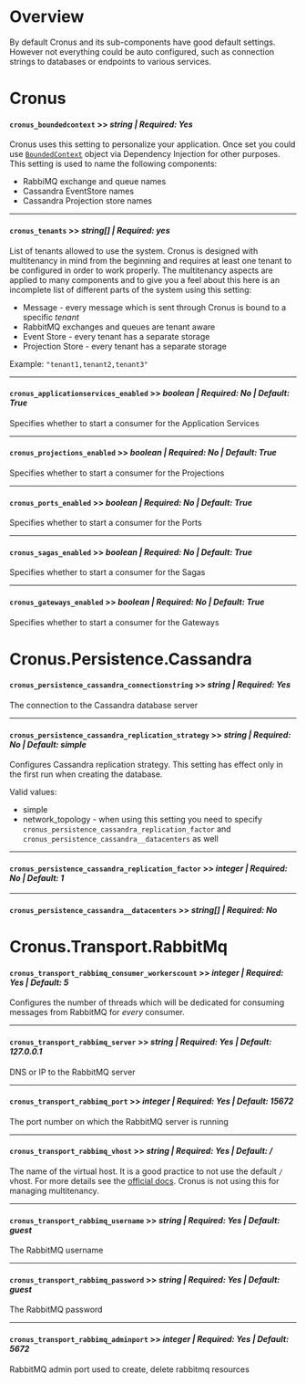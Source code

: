 # Overview
By default Cronus and its sub-components have good default settings. However not everything could be auto configured, such as connection strings to databases or endpoints to various services.

# Cronus
#### `cronus_boundedcontext` >> *string | Required: Yes*
Cronus uses this setting to personalize your application. Once set you could use [`BoundedContext`](../src/Elders.Cronus/BoundedContext.cs) object via Dependency Injection for other purposes. This setting is used to name the following components:
* RabbiMQ exchange and queue names
* Cassandra EventStore names
* Cassandra Projection store names

---

#### `cronus_tenants` >> *string[] | Required: yes*
List of tenants allowed to use the system. Cronus is designed with multitenancy in mind from the beginning and requires at least one tenant to be configured in order to work properly. The multitenancy aspects are applied to many components and to give you a feel about this here is an incomplete list of different parts of the system using this setting:
* Message - every message which is sent through Cronus is bound to a specific *tenant*
* RabbitMQ exchanges and queues are tenant aware
* Event Store - every tenant has a separate storage
* Projection Store - every tenant has a separate storage

Example: `"tenant1,tenant2,tenant3"`

---

#### `cronus_applicationservices_enabled` >> *boolean | Required: No | Default: True*
Specifies whether to start a consumer for the Application Services

---

#### `cronus_projections_enabled` >> *boolean | Required: No | Default: True*
Specifies whether to start a consumer for the Projections

---

#### `cronus_ports_enabled` >> *boolean | Required: No | Default: True*
Specifies whether to start a consumer for the Ports

---

#### `cronus_sagas_enabled` >> *boolean | Required: No | Default: True*
Specifies whether to start a consumer for the Sagas

---

#### `cronus_gateways_enabled` >> *boolean | Required: No | Default: True*
Specifies whether to start a consumer for the Gateways

# Cronus.Persistence.Cassandra

#### `cronus_persistence_cassandra_connectionstring` >> *string | Required: Yes*
The connection to the Cassandra database server

---

#### `cronus_persistence_cassandra_replication_strategy` >> *string | Required: No | Default: simple*
Configures Cassandra replication strategy. This setting has effect only in the first run when creating the database.

Valid values:
* simple
* network_topology - when using this setting you need to specify `cronus_persistence_cassandra_replication_factor` and  `cronus_persistence_cassandra__datacenters` as well

---

#### `cronus_persistence_cassandra_replication_factor` >> *integer | Required: No | Default: 1*

---

#### `cronus_persistence_cassandra__datacenters` >> *string[] | Required: No*


# Cronus.Transport.RabbitMq

#### `cronus_transport_rabbimq_consumer_workerscount` >> *integer | Required: Yes | Default: 5*
Configures the number of threads which will be dedicated for consuming messages from RabbitMQ for *every* consumer.

---

#### `cronus_transport_rabbimq_server` >> *string | Required: Yes | Default: 127.0.0.1*
DNS or IP to the RabbitMQ server

---

#### `cronus_transport_rabbimq_port` >> *integer | Required: Yes | Default: 15672*
The port number on which the RabbitMQ server is running

---

#### `cronus_transport_rabbimq_vhost` >> *string | Required: Yes | Default: /*
The name of the virtual host. It is a good practice to not use the default `/` vhost. For more details see the [official docs](https://www.rabbitmq.com/vhosts.html). Cronus is not using this for managing multitenancy.

---

#### `cronus_transport_rabbimq_username` >> *string | Required: Yes | Default: guest*
The RabbitMQ username

---

#### `cronus_transport_rabbimq_password` >> *string | Required: Yes | Default: guest*
The RabbitMQ password

---

#### `cronus_transport_rabbimq_adminport` >> *integer | Required: Yes | Default: 5672*
RabbitMQ admin port used to create, delete rabbitmq resources

